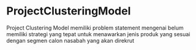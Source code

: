 # ProjectClusteringModel
Project Clustering Model memiliki problem statement mengenai belum memiliki strategi yang tepat untuk menawarkan jenis produk yang sesuai dengan segmen calon nasabah yang akan direkrut
